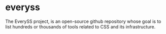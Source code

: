 # everyss
The EverySS project, is an open-source github repository whose goal is to list hundreds or thousands of tools related to CSS and its infrastructure. 
